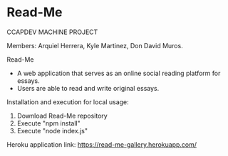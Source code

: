 # Read-Me
CCAPDEV MACHINE PROJECT

Members: Arquiel Herrera, Kyle Martinez, Don David Muros.

Read-Me
- A web application that serves as an online social reading platform for essays.
- Users are able to read and write original essays.

Installation and execution for local usage:

1. Download Read-Me repository
2. Execute "npm install"
3. Execute "node index.js"

Heroku application link: https://read-me-gallery.herokuapp.com/
